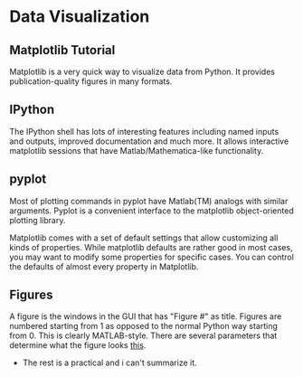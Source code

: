 # Data Visualization


## Matplotlib Tutorial

Matplotlib is a very quick way to visualize data from Python. It provides publication-quality figures in many formats.

## IPython

The IPython shell has lots of interesting features including named inputs and outputs, improved documentation and much more. It allows interactive matplotlib sessions that have Matlab/Mathematica-like functionality.

## pyplot

Most of plotting commands in pyplot have Matlab(TM) analogs with similar arguments. Pyplot is a convenient interface to the matplotlib object-oriented plotting library.

Matplotlib comes with a set of default settings that allow customizing all kinds of properties. While matplotlib defaults are rather good in most cases, you may want to modify some properties for specific cases. You can control the defaults of almost every property in Matplotlib.

## Figures

A figure is the windows in the GUI that has "Figure #" as title. Figures are numbered starting from 1 as opposed to the normal Python way starting from 0. This is clearly MATLAB-style. There are several parameters that determine what the figure looks [this](https://github.com/rougier/matplotlib-tutorial#figures).


- The rest is a practical and i can't summarize it.